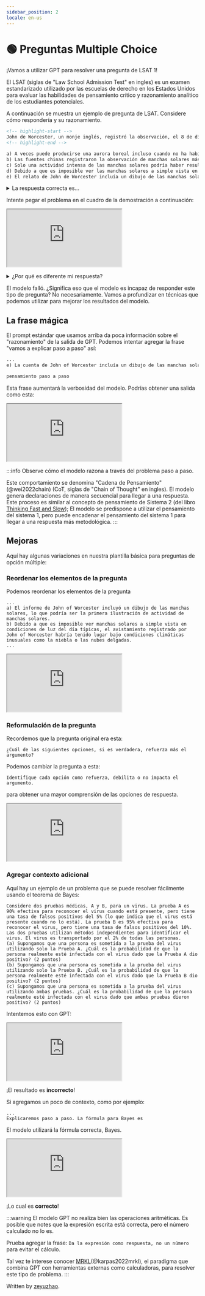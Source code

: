 ```yaml
---
sidebar_position: 2
locale: en-us
---
```


# 🟢 Preguntas Multiple Choice 
¡Vamos a utilizar GPT para resolver una pregunta de LSAT 1!

El LSAT (siglas de "Law School Admission Test" en ingles) es un examen estandarizado utilizado por las escuelas de derecho en los Estados Unidos para evaluar las habilidades de pensamiento crítico y razonamiento analítico de los estudiantes potenciales.

A continuación se muestra un ejemplo de pregunta de LSAT. Considere cómo respondería y su razonamiento.

```md
<!-- highlight-start -->
John de Worcester, un monje inglés, registró la observación, el 8 de diciembre de 1128, de dos manchas solares inusualmente grandes. Cinco días después, se observó una brillante aurora boreal en el sur de Corea. La actividad de las manchas solares suele ir seguida de la aparición de una aurora boreal, después de un lapso de tiempo que promedia cinco días. Por lo tanto, la observación coreana ayuda a confirmar la observación de John de Worcester. ¿Cuál de las siguientes opciones, si es verdadera, refuerza más el argumento?
<!-- highlight-end -->

a) A veces puede producirse una aurora boreal incluso cuando no ha habido una actividad significativa de manchas solares en la semana anterior.
b) Las fuentes chinas registraron la observación de manchas solares más de 1000 años antes que John de Worcester.
c) Solo una actividad intensa de las manchas solares podría haber resultado en una aurora boreal visible en una latitud tan baja como la de Corea.
d) Debido a que es imposible ver las manchas solares a simple vista en condiciones típicas de luz del día, la observación registrada por John de Worcester habría tenido lugar bajo condiciones climáticas inusuales como la niebla o nubes delgadas.
e) El relato de John de Worcester incluía un dibujo de las manchas solares, que podría ser la primera ilustración de la actividad de las manchas solares.
```
<details>
<summary>La respuesta correcta es...</summary>
c) Solo una actividad intensa de las manchas solares podría haber resultado en una aurora boreal visible en una latitud tan baja como la de Corea. 
</details>

Intente pegar el problema en el cuadro de la demostración a continuación:

<iframe
    src="http://embed.learnprompting.org/embed?config=eyJib3hSb3dzIjoyNSwidG9wUCI6MSwidGVtcGVyYXR1cmUiOjAuNywibWF4VG9rZW5zIjoyNTYsIm91dHB1dCI6IiIsInByb21wdCI6IiIsIm1vZGVsIjoiZ3B0LTQiLCJ1bmRlZmluZWQiOiIxIn0%3D"
    style={{width:"100%", height:"1250px", border:"0", borderRadius:"4px", overflow:"hidden"}}
    sandbox="allow-forms allow-modals allow-popups allow-presentation allow-same-origin allow-scripts"
></iframe>

<p></p>

<details scheme='warning'>
<summary>¿Por qué es diferente mi respuesta?</summary>
Tu respuesta podría ser diferente debido a:

1) Actualizaciones en el modelo subyacente, GPT-3
2) Aleatoriedad en el proceso de generación de texto. Podemos hacer que la salida sea más consistente configurando la <a href="https://beta.openai.com/docs/api-reference/completions/create#completions/create-temperature">temperatura</a> a 0.

</details>

El modelo falló. ¿Significa eso que el modelo es incapaz de responder este tipo de pregunta? No necesariamente. Vamos a profundizar en técnicas que podemos utilizar para mejorar los resultados del modelo.

## La frase mágica
El prompt estándar que usamos arriba da poca información sobre el "razonamiento" de la salida de GPT. Podemos intentar agregar la frase "vamos a explicar paso a paso" así:

```markdown
...
e) La cuenta de John of Worcester incluía un dibujo de las manchas solares, que podría ser la ilustración más antigua de la actividad de manchas solares.

pensamiento paso a paso
```
Esta frase aumentará la verbosidad del modelo. Podrías obtener una salida como esta:

<iframe
    src="http://embed.learnprompting.org/embed?config=eyJib3hSb3dzIjoyNSwidG9wUCI6MSwidGVtcGVyYXR1cmUiOjAuNywibWF4VG9rZW5zIjoyNTYsIm91dHB1dCI6IiIsInByb21wdCI6IiIsIm1vZGVsIjoiZ3B0LTQiLCJ1bmRlZmluZWQiOiIxIn0%3D"
    style={{width:"100%", height:"1250px", border:"0", borderRadius:"4px", overflow:"hidden"}}
    sandbox="allow-forms allow-modals allow-popups allow-presentation allow-same-origin allow-scripts"
></iframe>

<p></p>

:::info
Observe cómo el modelo razona a través del problema paso a paso.

Este comportamiento se denomina "Cadena de Pensamiento" (@wei2022chain) (CoT, siglas de "Chain of Thought" en ingles). El modelo genera declaraciones de manera secuencial para llegar a una respuesta. Este proceso es similar al concepto de pensamiento de Sistema 2 (del libro [Thinking Fast and Slow](https://en.wikipedia.org/wiki/Thinking,_Fast_and_Slow)); El modelo se predispone a utilizar el pensamiento del sistema 1, pero puede encadenar el pensamiento del sistema 1 para llegar a una respuesta más metodológica.
:::

## Mejoras

Aquí hay algunas variaciones en nuestra plantilla básica para preguntas de opción múltiple:

### Reordenar los elementos de la pregunta

Podemos reordenar los elementos de la pregunta

```
...
a) El informe de John of Worcester incluyó un dibujo de las manchas solares, lo que podría ser la primera ilustración de actividad de manchas solares.
b) Debido a que es imposible ver manchas solares a simple vista en condiciones de luz del día típicas, el avistamiento registrado por John of Worcester habría tenido lugar bajo condiciones climáticas inusuales como la niebla o las nubes delgadas.
...
```

<iframe
    src="http://embed.learnprompting.org/embed?config=eyJib3hSb3dzIjoyNSwidG9wUCI6MSwidGVtcGVyYXR1cmUiOjAuNywibWF4VG9rZW5zIjoyNTYsIm91dHB1dCI6IiIsInByb21wdCI6IiIsIm1vZGVsIjoiZ3B0LTQiLCJ1bmRlZmluZWQiOiIxIn0%3D"
    style={{width:"100%", height:"1250px", border:"0", borderRadius:"4px", overflow:"hidden"}}
    sandbox="allow-forms allow-modals allow-popups allow-presentation allow-same-origin allow-scripts"
></iframe>

### Reformulación de la pregunta


Recordemos que la pregunta original era esta:
```
¿Cuál de las siguientes opciones, si es verdadera, refuerza más el argumento?
```

Podemos cambiar la pregunta a esta:
```
Identifique cada opción como refuerza, debilita o no impacta el argumento.
```
para obtener una mayor comprensión de las opciones de respuesta. 


<iframe
    src="http://embed.learnprompting.org/embed?config=eyJib3hSb3dzIjoyNSwidG9wUCI6MSwidGVtcGVyYXR1cmUiOjAuNywibWF4VG9rZW5zIjoyNTYsIm91dHB1dCI6IiIsInByb21wdCI6IiIsIm1vZGVsIjoiZ3B0LTQiLCJ1bmRlZmluZWQiOiIxIn0%3D"
    style={{width:"100%", height:"1250px", border:"0", borderRadius:"4px", overflow:"hidden"}}
    sandbox="allow-forms allow-modals allow-popups allow-presentation allow-same-origin allow-scripts"
></iframe>


### Agregar contexto adicional

Aquí hay un ejemplo de un problema que se puede resolver fácilmente usando el teorema de Bayes:

```
Considere dos pruebas médicas, A y B, para un virus. La prueba A es 90% efectiva para reconocer el virus cuando está presente, pero tiene una tasa de falsos positivos del 5% (lo que indica que el virus está presente cuando no lo está). La prueba B es 95% efectiva para reconocer el virus, pero tiene una tasa de falsos positivos del 10%. Las dos pruebas utilizan métodos independientes para identificar el virus. El virus es transportado por el 2% de todas las personas.
(a) Supongamos que una persona es sometida a la prueba del virus utilizando solo la Prueba A. ¿Cuál es la probabilidad de que la persona realmente esté infectada con el virus dado que la Prueba A dio positivo? (2 puntos)
(b) Supongamos que una persona es sometida a la prueba del virus utilizando solo la Prueba B. ¿Cuál es la probabilidad de que la persona realmente esté infectada con el virus dado que la Prueba B dio positivo? (2 puntos)
(c) Supongamos que una persona es sometida a la prueba del virus utilizando ambas pruebas. ¿Cuál es la probabilidad de que la persona realmente esté infectada con el virus dado que ambas pruebas dieron positivo? (2 puntos)
```

Intentemos esto con GPT:

<iframe
    src="http://embed.learnprompting.org/embed?config=eyJib3hSb3dzIjoyNSwidG9wUCI6MSwidGVtcGVyYXR1cmUiOjAuNywibWF4VG9rZW5zIjoyNTYsIm91dHB1dCI6IiIsInByb21wdCI6IiIsIm1vZGVsIjoiZ3B0LTQiLCJ1bmRlZmluZWQiOiIwIn0%3D"
    style={{width:"100%", height:"1250px", border:"0", borderRadius:"4px", overflow:"hidden"}}
    sandbox="allow-forms allow-modals allow-popups allow-presentation allow-same-origin allow-scripts"
></iframe>

¡El resultado es **incorrecto**!

Si agregamos un poco de contexto, como por ejemplo:

```
...
Explicaremos paso a paso. La fórmula para Bayes es
```
El modelo utilizará la fórmula correcta, Bayes.

<iframe
    src="http://embed.learnprompting.org/embed?config=eyJib3hSb3dzIjoyNSwidG9wUCI6MSwidGVtcGVyYXR1cmUiOjAuNywibWF4VG9rZW5zIjoyNTYsIm91dHB1dCI6IiIsInByb21wdCI6IiIsIm1vZGVsIjoiZ3B0LTQiLCJ1bmRlZmluZWQiOiIwIn0%3D"
    style={{width:"100%", height:"1250px", border:"0", borderRadius:"4px", overflow:"hidden"}}
    sandbox="allow-forms allow-modals allow-popups allow-presentation allow-same-origin allow-scripts"
></iframe>

¡Lo cual es **correcto**!

:::warning
El modelo GPT no realiza bien las operaciones aritméticas. Es posible que notes que la expresión escrita está correcta, pero el número calculado no lo es.

Prueba agregar la frase: `Da la expresión como respuesta, no un número` para evitar el cálculo.


Tal vez te interese conocer [MRKL](https://learnprompting.org/docs/advanced_applications/mrkl)(@karpas2022mrkl), el paradigma que combina GPT con herramientas externas como calculadoras, para resolver este tipo de problema.
:::

Written by [zeyuzhao](https://github.com/Zeyuzhao).